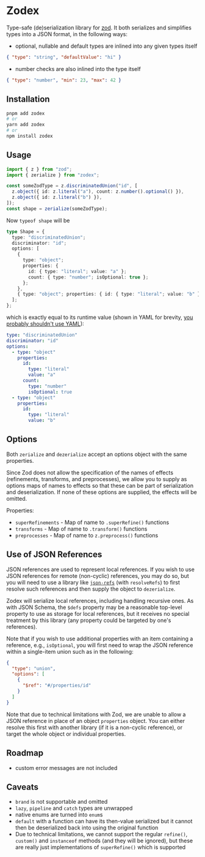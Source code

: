 # Zodex

Type-safe (de)serialization library for [zod](https://zod.dev/). It both serializes and simplifies types into a JSON format, in the following ways:

- optional, nullable and default types are inlined into any given types itself

```json
{ "type": "string", "defaultValue": "hi" }
```

- number checks are also inlined into the type itself

```json
{ "type": "number", "min": 23, "max": 42 }
```

## Installation

```sh
pnpm add zodex
# or
yarn add zodex
# or
npm install zodex
```

## Usage

```ts
import { z } from "zod";
import { zerialize } from "zodex";

const someZodType = z.discriminatedUnion("id", [
  z.object({ id: z.literal("a"), count: z.number().optional() }),
  z.object({ id: z.literal("b") }),
]);
const shape = zerialize(someZodType);
```

Now `typeof shape` will be

```ts
type Shape = {
  type: "discriminatedUnion";
  discriminator: "id";
  options: [
    {
      type: "object";
      properties: {
        id: { type: "literal"; value: "a" };
        count: { type: "number"; isOptional: true };
      };
    },
    { type: "object"; properties: { id: { type: "literal"; value: "b" } } }
  ];
};
```

which is exactly equal to its runtime value (shown in YAML for brevity, [you probably shouldn't use YAML](https://ruudvanasseldonk.com/2023/01/11/the-yaml-document-from-hell)):

```yaml
type: "discriminatedUnion"
discriminator: "id"
options:
  - type: "object"
    properties:
      id:
        type: "literal"
        value: "a"
      count:
        type: "number"
        isOptional: true
  - type: "object"
    properties:
      id:
        type: "literal"
        value: "b"
```

## Options

Both `zerialize` and `dezerialize` accept an options object with the
same properties.

Since Zod does not allow the specification of the names of effects
(refinements, transforms, and preprocesses), we allow you to supply
as options maps of names to effects so that these can be part of
serialization and deserialization. If none of these options are
supplied, the effects will be omitted.

Properties:

- `superRefinements` - Map of name to `.superRefine()` functions
- `transforms` - Map of name to `.transform()` functions
- `preprocesses` - Map of name to `z.preprocess()` functions

## Use of JSON References

JSON references are used to represent local references. If you wish to use
JSON references for remote (non-cyclic) references, you may do so, but you
will need to use a library like
[`json-refs`](https://github.com/whitlockjc/json-refs) (with `resolveRefs`)
to first resolve such references and then supply the object to `dezerialize`.

Zodex will serialize local references, including handling recursive ones. As
with JSON Schema, the `$defs` property may be a reasonable top-level property
to use as storage for local references, but it receives no special treatment
by this library (any property could be targeted by one's references).

Note that if you wish to use additional properties with an item containing a
reference, e.g., `isOptional`, you will first need to wrap the JSON reference
within a single-item union such as in the following:

```json
{
  "type": "union",
  "options": [
    {
      "$ref": "#/properties/id"
    }
  ]
}
```

Note that due to technical limitations with Zod, we are unable to allow a
JSON reference in place of an object `properties` object. You can either
resolve this first with another library (if it is a non-cyclic reference),
or target the whole object or individual properties.

## Roadmap

- custom error messages are not included

## Caveats

- `brand` is not supportable and omitted
- `lazy`, `pipeline` and `catch` types are unwrapped
- native enums are turned into `enum`s
- `default` with a function can have its then-value serialized but it
  cannot then be deserialized back into using the original function
- Due to technical limitations, we cannot support the regular
  `refine()`, `custom()` and `instanceof` methods (and they will be
  ignored), but these are really just implementations of `superRefine()`
  which is supported
